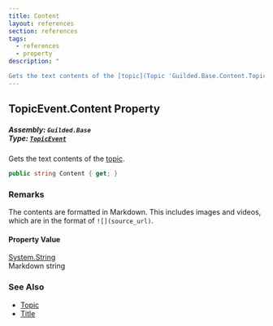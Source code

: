 ```yaml
---
title: Content
layout: references
section: references
tags:
  - references
  - property
description: "

Gets the text contents of the [topic](Topic 'Guilded.Base.Content.Topic')."
---
```


## TopicEvent.Content Property
##### **Assembly:** `Guilded.Base`<br/>**Type:** [`TopicEvent`](TopicEvent 'Guilded.Base.Events.TopicEvent')

Gets the text contents of the [topic](Topic 'Guilded.Base.Content.Topic').

```csharp
public string Content { get; }
```

### Remarks
  
The contents are formatted in Markdown. This includes images and videos, which are in the format of `![](source_url)`.

#### Property Value
[System.String](https://docs.microsoft.com/en-us/dotnet/api/System.String 'System.String')  
Markdown string

### See Also
- [Topic](Topic 'Guilded.Base.Content.Topic')
- [Title](TitledContent.Title 'Guilded.Base.Content.TitledContent.Title')